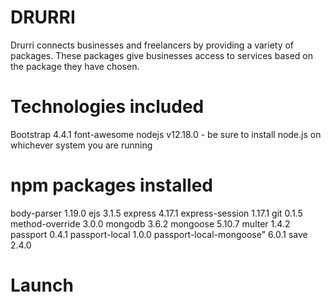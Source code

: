 # DRURRI
Drurri connects businesses and freelancers by providing a variety of packages. 
These packages give businesses access to services based on the package they have chosen.

# Technologies included
Bootstrap 4.4.1
font-awesome
nodejs v12.18.0 - be sure to install node.js on whichever system you are running

# npm packages installed
body-parser 1.19.0
ejs 3.1.5
express 4.17.1
express-session 1.17.1
git 0.1.5
method-override 3.0.0
mongodb 3.6.2
mongoose 5.10.7
multer 1.4.2
passport 0.4.1
passport-local 1.0.0
passport-local-mongoose" 6.0.1
save 2.4.0

# Launch


